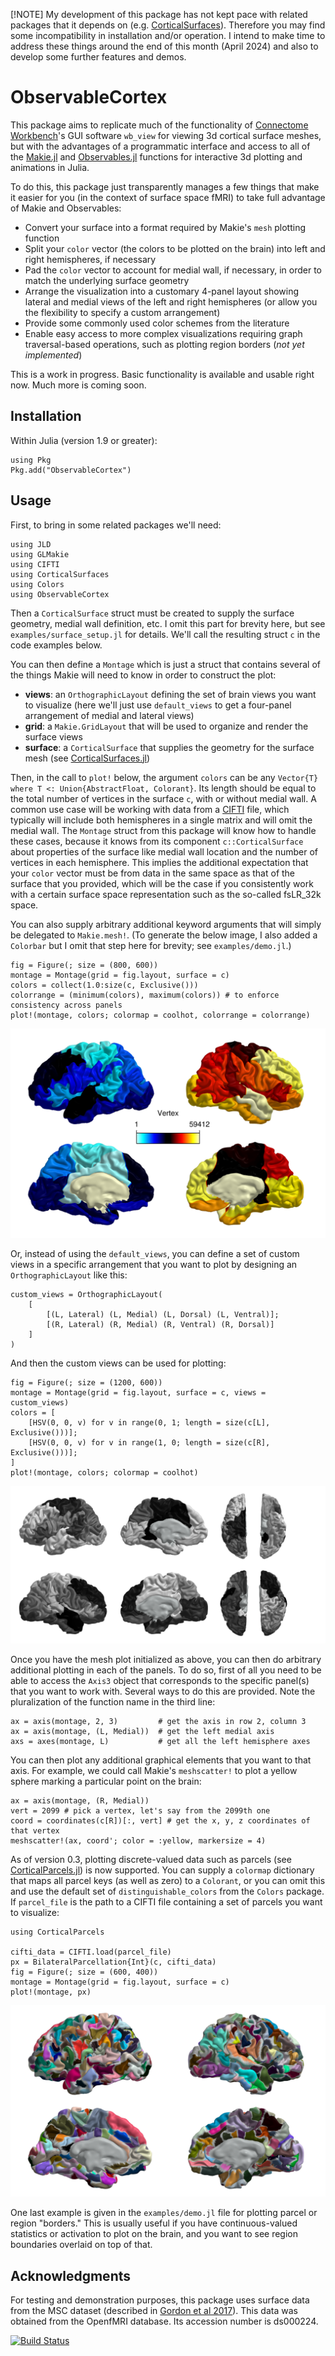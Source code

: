 [!NOTE]
My development of this package has not kept pace with related packages that it depends on (e.g. [CorticalSurfaces](https://github.com/myersm0/CorticalSurfaces.jl)). Therefore you may find some incompatibility in installation and/or operation. I intend to make time to address these things around the end of this month (April 2024) and also to develop some further features and demos.

# ObservableCortex
This package aims to replicate much of the functionality of [Connectome Workbench](https://humanconnectome.org/software/connectome-workbench)'s GUI software `wb_view` for viewing 3d cortical surface meshes, but with the advantages of a programmatic interface and access to all of the [Makie.jl](https://docs.makie.org/stable/) and [Observables.jl](https://juliagizmos.github.io/Observables.jl/stable/) functions for interactive 3d plotting and animations in Julia.

To do this, this package just transparently manages a few things that make it easier for you (in the context of surface space fMRI) to take full advantage of Makie and Observables:
- Convert your surface into a format required by Makie's `mesh` plotting function
- Split your `color` vector (the colors to be plotted on the brain) into left and right hemispheres, if necessary
- Pad the `color` vector to account for medial wall, if necessary, in order to match the underlying surface geometry
- Arrange the visualization into a customary 4-panel layout showing lateral and medial views of the left and right hemispheres (or allow you the flexibility to specify a custom arrangement)
- Provide some commonly used color schemes from the literature
- Enable easy access to more complex visualizations requiring graph traversal-based operations, such as plotting region borders (_not yet implemented_)

This is a work in progress. Basic functionality is available and usable right now. Much more is coming soon.

## Installation
Within Julia (version 1.9 or greater):
```
using Pkg
Pkg.add("ObservableCortex")
```

## Usage
First, to bring in some related packages we'll need:
```
using JLD
using GLMakie
using CIFTI
using CorticalSurfaces
using Colors
using ObservableCortex
```

Then a `CorticalSurface` struct must be created to supply the surface geometry, medial wall definition, etc. I omit this part for brevity here, but see `examples/surface_setup.jl` for details. We'll call the resulting struct `c` in the code examples below.

You can then define a `Montage` which is just a struct that contains several of the things Makie will need to know in order to construct the plot:
- **views**: an `OrthographicLayout` defining the set of brain views you want to visualize (here we'll just use `default_views` to get a four-panel arrangement of medial and lateral views)
- **grid**: a `Makie.GridLayout` that will be used to organize and render the surface views
- **surface**: a `CorticalSurface` that supplies the geometry for the surface mesh (see [CorticalSurfaces.jl](https://github.com/myersm0/CorticalSurfaces.jl))

Then, in the call to `plot!` below, the argument `colors` can be any `Vector{T} where T <: Union{AbstractFloat, Colorant}`. Its length should be equal to the total number of vertices in the surface `c`, with or without medial wall. A common use case will be working with data from a [CIFTI](https://github.com/myersm0/CIFTI.jl) file, which typically will include both hemispheres in a single matrix and will omit the medial wall. The `Montage` struct from this package will know how to handle these cases, because it knows from its component `c::CorticalSurface` about properties of the surface like medial wall location and the number of vertices in each hemisphere. This implies the additional expectation that your `color` vector must be from data in the same space as that of the surface that you provided, which will be the case if you consistently work with a certain surface space representation such as the so-called fsLR_32k space.

You can also supply arbitrary additional keyword arguments that will simply be delegated to `Makie.mesh!`. (To generate the below image, I also added a `Colorbar` but I omit that step here for brevity; see `examples/demo.jl`.)
```
fig = Figure(; size = (800, 600))
montage = Montage(grid = fig.layout, surface = c)
colors = collect(1.0:size(c, Exclusive()))
colorrange = (minimum(colors), maximum(colors)) # to enforce consistency across panels
plot!(montage, colors; colormap = coolhot, colorrange = colorrange)
```
![demo1](https://github.com/myersm0/ObservableCortex.jl/blob/main/examples/demo1.png)

Or, instead of using the `default_views`, you can define a set of custom views in a specific arrangement that you want to plot by designing an `OrthographicLayout` like this:
```
custom_views = OrthographicLayout(
	[
		[(L, Lateral) (L, Medial) (L, Dorsal) (L, Ventral)];
		[(R, Lateral) (R, Medial) (R, Ventral) (R, Dorsal)]
	]
)
```

And then the custom views can be used for plotting:
```
fig = Figure(; size = (1200, 600))
montage = Montage(grid = fig.layout, surface = c, views = custom_views)
colors = [
	[HSV(0, 0, v) for v in range(0, 1; length = size(c[L], Exclusive()))];
	[HSV(0, 0, v) for v in range(1, 0; length = size(c[R], Exclusive()))];
]
plot!(montage, colors; colormap = coolhot)
```
![demo3](https://github.com/myersm0/ObservableCortex.jl/blob/main/examples/demo3.png)

Once you have the mesh plot initialized as above, you can then do arbitrary additional plotting in each of the panels. To do so, first of all you need to be able to access the `Axis3` object that corresponds to the specific panel(s) that you want to work with. Several ways to do this are provided. Note the pluralization of the function name in the third line:
```
ax = axis(montage, 2, 3)         # get the axis in row 2, column 3
ax = axis(montage, (L, Medial))  # get the left medial axis
axs = axes(montage, L)           # get all the left hemisphere axes
```

You can then plot any additional graphical elements that you want to that axis. For example, we could call Makie's `meshscatter!` to plot a yellow sphere marking a particular point on the brain:
```
ax = axis(montage, (R, Medial))
vert = 2099 # pick a vertex, let's say from the 2099th one
coord = coordinates(c[R])[:, vert] # get the x, y, z coordinates of that vertex
meshscatter!(ax, coord'; color = :yellow, markersize = 4)
```

As of version 0.3, plotting discrete-valued data such as parcels (see [CorticalParcels.jl](https://github.com/myersm0/CorticalParcels.jl)) is now supported. You can supply a `colormap` dictionary that maps all parcel keys (as well as zero) to a `Colorant`, or you can omit this and use the default set of `distinguishable_colors` from the `Colors` package. If `parcel_file` is the path to a CIFTI file containing a set of parcels you want to visualize:

```
using CorticalParcels

cifti_data = CIFTI.load(parcel_file)
px = BilateralParcellation{Int}(c, cifti_data)
fig = Figure(; size = (600, 400))
montage = Montage(grid = fig.layout, surface = c)
plot!(montage, px)
```
![demo4](https://github.com/myersm0/ObservableCortex.jl/blob/main/examples/demo4.png)

One last example is given in the `examples/demo.jl` file for plotting parcel or region "borders." This is usually useful if you have continuous-valued statistics or activation to plot on the brain, and you want to see region boundaries overlaid on top of that.

## Acknowledgments
For testing and demonstration purposes, this package uses surface data from the MSC dataset (described in [Gordon et al 2017](https://www.cell.com/neuron/fulltext/S0896-6273(17)30613-X)). This data was obtained from the OpenfMRI database. Its accession number is ds000224.

[![Build Status](https://github.com/myersm0/ObservableCortex.jl/actions/workflows/CI.yml/badge.svg?branch=main)](https://github.com/myersm0/ObservableCortex.jl/actions/workflows/CI.yml?query=branch%3Amain)
